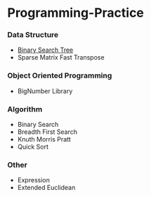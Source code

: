 # Programming-Practice
### Data Structure
- [Binary Search Tree](https://github.com/eugene87222/Programming-Practice/tree/master/BST)
- Sparse Matrix Fast Transpose
### Object Oriented Programming
- BigNumber Library
### Algorithm
- Binary Search
- Breadth First Search
- Knuth Morris Pratt
- Quick Sort
### Other
- Expression
- Extended Euclidean
